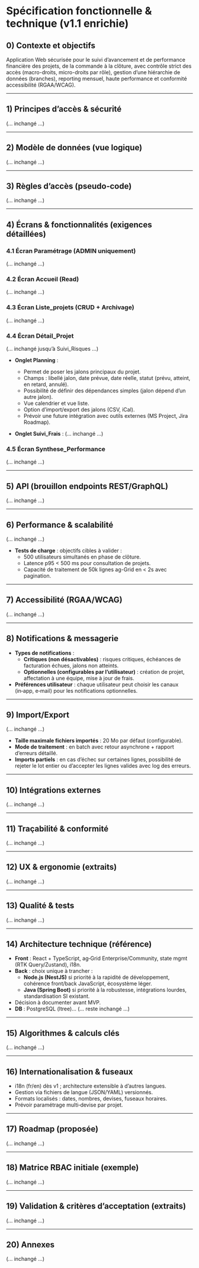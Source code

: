 # Spécification fonctionnelle & technique (v1.1 enrichie)

## 0) Contexte et objectifs
Application Web sécurisée pour le suivi d’avancement et de performance financière des projets, de la commande à la clôture, avec contrôle strict des accès (macro-droits, micro-droits par rôle), gestion d’une hiérarchie de données (branches), reporting mensuel, haute performance et conformité accessibilité (RGAA/WCAG).

---

## 1) Principes d’accès & sécurité
(... inchangé ...)

---

## 2) Modèle de données (vue logique)
(... inchangé ...)

---

## 3) Règles d’accès (pseudo‑code)
(... inchangé ...)

---

## 4) Écrans & fonctionnalités (exigences détaillées)

### 4.1 Écran Paramétrage (ADMIN uniquement)
(... inchangé ...)

### 4.2 Écran Accueil (Read)
(... inchangé ...)

### 4.3 Écran Liste_projets (CRUD + Archivage)
(... inchangé ...)

### 4.4 Écran Détail_Projet
(... inchangé jusqu’à Suivi_Risques ...)

- **Onglet Planning** :
  - Permet de poser les jalons principaux du projet.
  - Champs : libellé jalon, date prévue, date réelle, statut (prévu, atteint, en retard, annulé).
  - Possibilité de définir des dépendances simples (jalon dépend d’un autre jalon).
  - Vue calendrier et vue liste.
  - Option d’import/export des jalons (CSV, iCal).
  - Prévoir une future intégration avec outils externes (MS Project, Jira Roadmap).

- **Onglet Suivi_Frais** :
(... inchangé ...)

### 4.5 Écran Synthese_Performance
(... inchangé ...)

---

## 5) API (brouillon endpoints REST/GraphQL)
(... inchangé ...)

---

## 6) Performance & scalabilité
(... inchangé ...)
- **Tests de charge** : objectifs cibles à valider :
  - 500 utilisateurs simultanés en phase de clôture.
  - Latence p95 < 500 ms pour consultation de projets.
  - Capacité de traitement de 50k lignes ag-Grid en < 2s avec pagination.

---

## 7) Accessibilité (RGAA/WCAG)
(... inchangé ...)

---

## 8) Notifications & messagerie
- **Types de notifications** :
  - **Critiques (non désactivables)** : risques critiques, échéances de facturation échues, jalons non atteints.
  - **Optionnelles (configurables par l’utilisateur)** : création de projet, affectation à une équipe, mise à jour de frais.
- **Préférences utilisateur** : chaque utilisateur peut choisir les canaux (in‑app, e‑mail) pour les notifications optionnelles.

---

## 9) Import/Export
(... inchangé ...)
- **Taille maximale fichiers importés** : 20 Mo par défaut (configurable).
- **Mode de traitement** : en batch avec retour asynchrone + rapport d’erreurs détaillé.
- **Imports partiels** : en cas d’échec sur certaines lignes, possibilité de rejeter le lot entier ou d’accepter les lignes valides avec log des erreurs.

---

## 10) Intégrations externes
(... inchangé ...)

---

## 11) Traçabilité & conformité
(... inchangé ...)

---

## 12) UX & ergonomie (extraits)
(... inchangé ...)

---

## 13) Qualité & tests
(... inchangé ...)

---

## 14) Architecture technique (référence)
- **Front** : React + TypeScript, ag‑Grid Enterprise/Community, state mgmt (RTK Query/Zustand), i18n.
- **Back** : choix unique à trancher :
  - **Node.js (NestJS)** si priorité à la rapidité de développement, cohérence front/back JavaScript, écosystème léger.
  - **Java (Spring Boot)** si priorité à la robustesse, intégrations lourdes, standardisation SI existant.
- Décision à documenter avant MVP.
- **DB** : PostgreSQL (ltree)...
(... reste inchangé ...)

---

## 15) Algorithmes & calculs clés
(... inchangé ...)

---

## 16) Internationalisation & fuseaux
- i18n (fr/en) dès v1 ; architecture extensible à d’autres langues.
- Gestion via fichiers de langue (JSON/YAML) versionnés.
- Formats localisés : dates, nombres, devises, fuseaux horaires.
- Prévoir paramétrage multi‑devise par projet.

---

## 17) Roadmap (proposée)
(... inchangé ...)

---

## 18) Matrice RBAC initiale (exemple)
(... inchangé ...)

---

## 19) Validation & critères d’acceptation (extraits)
(... inchangé ...)

---

## 20) Annexes
(... inchangé ...)
